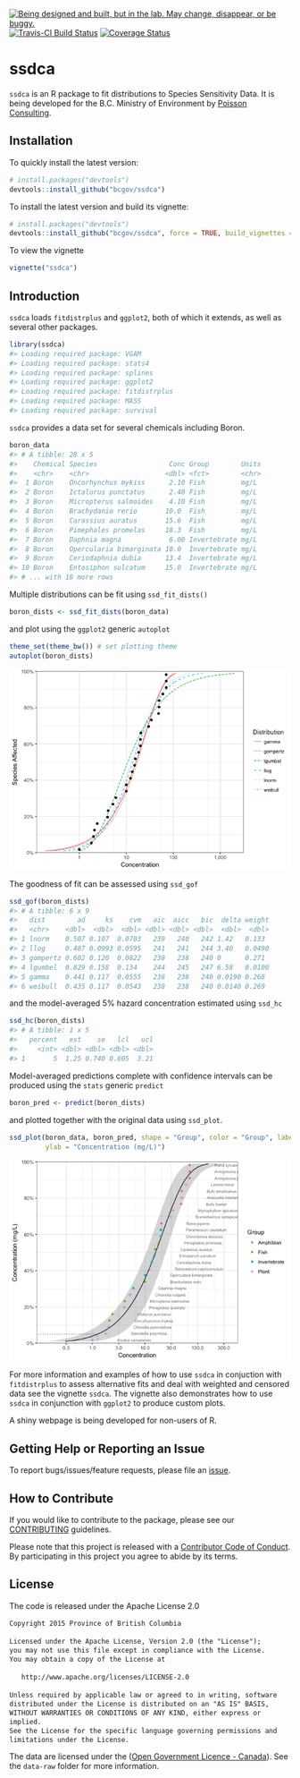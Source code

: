 
<!-- README.md is generated from README.Rmd. Please edit that file -->

<div id="devex-badge">

<a rel="Exploration" href="https://github.com/BCDevExchange/docs/blob/master/discussion/projectstates.md"><img alt="Being designed and built, but in the lab. May change, disappear, or be buggy." style="border-width:0" src="https://assets.bcdevexchange.org/images/badges/exploration.svg" title="Being designed and built, but in the lab. May change, disappear, or be buggy." />
[![Travis-CI Build
Status](https://travis-ci.org/bcgov/ssdca.svg?branch=master)](https://travis-ci.org/bcgov/ssdca)
[![Coverage
Status](https://img.shields.io/codecov/c/github/bcgov/ssdca/master.svg)](https://codecov.io/github/bcgov/ssdca?branch=master)

# ssdca

`ssdca` is an R package to fit distributions to Species Sensitivity
Data. It is being developed for the B.C. Ministry of Environment by
[Poisson Consulting](https://github.com/poissonconsulting).

## Installation

To quickly install the latest version:

``` r
# install.packages("devtools")
devtools::install_github("bcgov/ssdca")
```

To install the latest version and build its vignette:

``` r
# install.packages("devtools")
devtools::install_github("bcgov/ssdca", force = TRUE, build_vignettes = TRUE)
```

To view the vignette

``` r
vignette("ssdca")
```

## Introduction

`ssdca` loads `fitdistrplus` and `ggplot2`, both of which it extends, as
well as several other packages.

``` r
library(ssdca)
#> Loading required package: VGAM
#> Loading required package: stats4
#> Loading required package: splines
#> Loading required package: ggplot2
#> Loading required package: fitdistrplus
#> Loading required package: MASS
#> Loading required package: survival
```

`ssdca` provides a data set for several chemicals including Boron.

``` r
boron_data
#> # A tibble: 28 x 5
#>    Chemical Species                  Conc Group        Units
#>    <chr>    <chr>                   <dbl> <fct>        <chr>
#>  1 Boron    Oncorhynchus mykiss      2.10 Fish         mg/L 
#>  2 Boron    Ictalurus punctatus      2.40 Fish         mg/L 
#>  3 Boron    Micropterus salmoides    4.10 Fish         mg/L 
#>  4 Boron    Brachydanio rerio       10.0  Fish         mg/L 
#>  5 Boron    Carassius auratus       15.6  Fish         mg/L 
#>  6 Boron    Pimephales promelas     18.3  Fish         mg/L 
#>  7 Boron    Daphnia magna            6.00 Invertebrate mg/L 
#>  8 Boron    Opercularia bimarginata 10.0  Invertebrate mg/L 
#>  9 Boron    Ceriodaphnia dubia      13.4  Invertebrate mg/L 
#> 10 Boron    Entosiphon sulcatum     15.0  Invertebrate mg/L 
#> # ... with 18 more rows
```

Multiple distributions can be fit using `ssd_fit_dists()`

``` r
boron_dists <- ssd_fit_dists(boron_data)
```

and plot using the `ggplot2` generic `autoplot`

``` r
theme_set(theme_bw()) # set plotting theme
autoplot(boron_dists)
```

![](tools/README-unnamed-chunk-8-1.png)<!-- -->

The goodness of fit can be assessed using `ssd_gof`

``` r
ssd_gof(boron_dists)
#> # A tibble: 6 x 9
#>   dist        ad     ks    cvm   aic  aicc   bic  delta weight
#>   <chr>    <dbl>  <dbl>  <dbl> <dbl> <dbl> <dbl>  <dbl>  <dbl>
#> 1 lnorm    0.507 0.107  0.0703   239   240   242 1.42   0.133 
#> 2 llog     0.487 0.0993 0.0595   241   241   244 3.40   0.0490
#> 3 gompertz 0.602 0.120  0.0822   238   238   240 0      0.271 
#> 4 lgumbel  0.829 0.158  0.134    244   245   247 6.58   0.0100
#> 5 gamma    0.441 0.117  0.0555   238   238   240 0.0190 0.268 
#> 6 weibull  0.435 0.117  0.0543   238   238   240 0.0140 0.269
```

and the model-averaged 5% hazard concentration estimated using `ssd_hc`

``` r
ssd_hc(boron_dists)
#> # A tibble: 1 x 5
#>   percent   est    se   lcl   ucl
#>     <int> <dbl> <dbl> <dbl> <dbl>
#> 1       5  1.25 0.740 0.605  3.21
```

Model-averaged predictions complete with confidence intervals can be
produced using the `stats` generic `predict`

``` r
boron_pred <- predict(boron_dists)
```

and plotted together with the original data using
`ssd_plot`.

``` r
ssd_plot(boron_data, boron_pred, shape = "Group", color = "Group", label = "Species",
         ylab = "Concentration (mg/L)")
```

![](tools/README-unnamed-chunk-12-1.png)<!-- -->

For more information and examples of how to use `ssdca` in conjuction
with `fitdistrplus` to assess alternative fits and deal with weighted
and censored data see the vignette `ssdca`. The vignette also
demonstrates how to use `ssdca` in conjunction with `ggplot2` to produce
custom plots.

A shiny webpage is being developed for non-users of R.

## Getting Help or Reporting an Issue

To report bugs/issues/feature requests, please file an
[issue](https://github.com/bcgov/ssdca/issues/).

## How to Contribute

If you would like to contribute to the package, please see our
[CONTRIBUTING](CONTRIBUTING.md) guidelines.

Please note that this project is released with a [Contributor Code of
Conduct](CODE_OF_CONDUCT.md). By participating in this project you agree
to abide by its terms.

## License

The code is released under the Apache License 2.0

    Copyright 2015 Province of British Columbia
    
    Licensed under the Apache License, Version 2.0 (the "License");
    you may not use this file except in compliance with the License.
    You may obtain a copy of the License at 
    
       http://www.apache.org/licenses/LICENSE-2.0
    
    Unless required by applicable law or agreed to in writing, software
    distributed under the License is distributed on an "AS IS" BASIS,
    WITHOUT WARRANTIES OR CONDITIONS OF ANY KIND, either express or implied.
    See the License for the specific language governing permissions and
    limitations under the License.

The data are licensed under the ([Open Government Licence -
Canada](http://open.canada.ca/en/open-government-licence-canada)). See
the `data-raw` folder for more information.
